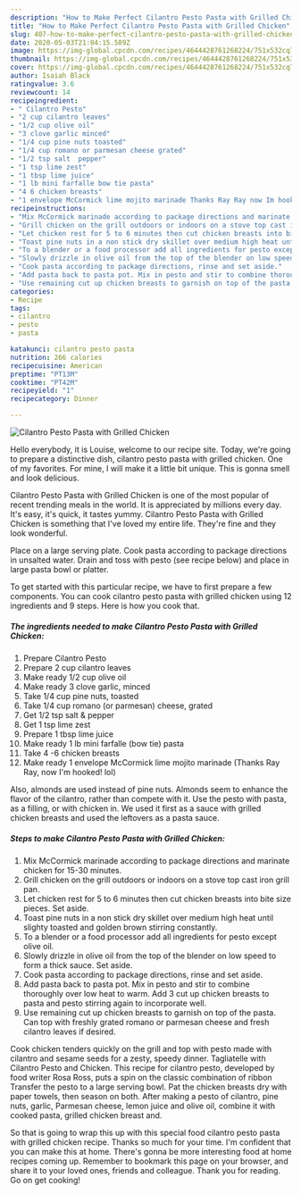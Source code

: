 ```yaml
---
description: "How to Make Perfect Cilantro Pesto Pasta with Grilled Chicken"
title: "How to Make Perfect Cilantro Pesto Pasta with Grilled Chicken"
slug: 407-how-to-make-perfect-cilantro-pesto-pasta-with-grilled-chicken
date: 2020-05-03T21:04:15.589Z
image: https://img-global.cpcdn.com/recipes/4644428761268224/751x532cq70/cilantro-pesto-pasta-with-grilled-chicken-recipe-main-photo.jpg
thumbnail: https://img-global.cpcdn.com/recipes/4644428761268224/751x532cq70/cilantro-pesto-pasta-with-grilled-chicken-recipe-main-photo.jpg
cover: https://img-global.cpcdn.com/recipes/4644428761268224/751x532cq70/cilantro-pesto-pasta-with-grilled-chicken-recipe-main-photo.jpg
author: Isaiah Black
ratingvalue: 3.6
reviewcount: 14
recipeingredient:
- " Cilantro Pesto"
- "2 cup cilantro leaves"
- "1/2 cup olive oil"
- "3 clove garlic minced"
- "1/4 cup pine nuts toasted"
- "1/4 cup romano or parmesan cheese grated"
- "1/2 tsp salt  pepper"
- "1 tsp lime zest"
- "1 tbsp lime juice"
- "1 lb mini farfalle bow tie pasta"
- "4 6 chicken breasts"
- "1 envelope McCormick lime mojito marinade Thanks Ray Ray now Im hooked lol"
recipeinstructions:
- "Mix McCormick marinade according to package directions and marinate chicken for 15-30 minutes."
- "Grill chicken on the grill outdoors or indoors on a stove top cast iron grill pan."
- "Let chicken rest for 5 to 6 minutes then cut chicken breasts into bite size pieces. Set aside."
- "Toast pine nuts in a non stick dry skillet over medium high heat until slighty toasted and golden brown stirring constantly."
- "To a blender or a food processor add all ingredients for pesto except olive oil."
- "Slowly drizzle in olive oil from the top of the blender on low speed to form a thick sauce. Set aside."
- "Cook pasta according to package directions, rinse and set aside."
- "Add pasta back to pasta pot. Mix in pesto and stir to combine thoroughly over low heat to warm. Add 3 cut up chicken breasts to pasta and pesto stirring again to incorporate well."
- "Use remaining cut up chicken breasts to garnish on top of the pasta. Can top with freshly grated romano or parmesan cheese and fresh cilantro leaves if desired."
categories:
- Recipe
tags:
- cilantro
- pesto
- pasta

katakunci: cilantro pesto pasta 
nutrition: 266 calories
recipecuisine: American
preptime: "PT13M"
cooktime: "PT42M"
recipeyield: "1"
recipecategory: Dinner

---
```



![Cilantro Pesto Pasta with Grilled Chicken](https://img-global.cpcdn.com/recipes/4644428761268224/751x532cq70/cilantro-pesto-pasta-with-grilled-chicken-recipe-main-photo.jpg)

Hello everybody, it is Louise, welcome to our recipe site. Today, we're going to prepare a distinctive dish, cilantro pesto pasta with grilled chicken. One of my favorites. For mine, I will make it a little bit unique. This is gonna smell and look delicious.

Cilantro Pesto Pasta with Grilled Chicken is one of the most popular of recent trending meals in the world. It is appreciated by millions every day. It's easy, it's quick, it tastes yummy. Cilantro Pesto Pasta with Grilled Chicken is something that I've loved my entire life. They're fine and they look wonderful.

Place on a large serving plate. Cook pasta according to package directions in unsalted water. Drain and toss with pesto (see recipe below) and place in large pasta bowl or platter.


To get started with this particular recipe, we have to first prepare a few components. You can cook cilantro pesto pasta with grilled chicken using 12 ingredients and 9 steps. Here is how you cook that.

<!--inarticleads1-->

##### The ingredients needed to make Cilantro Pesto Pasta with Grilled Chicken:

1. Prepare  Cilantro Pesto
1. Prepare 2 cup cilantro leaves
1. Make ready 1/2 cup olive oil
1. Make ready 3 clove garlic, minced
1. Take 1/4 cup pine nuts, toasted
1. Take 1/4 cup romano (or parmesan) cheese, grated
1. Get 1/2 tsp salt &amp; pepper
1. Get 1 tsp lime zest
1. Prepare 1 tbsp lime juice
1. Make ready 1 lb mini farfalle (bow tie) pasta
1. Take 4 -6 chicken breasts
1. Make ready 1 envelope McCormick lime mojito marinade (Thanks Ray Ray, now I&#39;m hooked! lol)


Also, almonds are used instead of pine nuts. Almonds seem to enhance the flavor of the cilantro, rather than compete with it. Use the pesto with pasta, as a filling, or with chicken in. We used it first as a sauce with grilled chicken breasts and used the leftovers as a pasta sauce. 

<!--inarticleads2-->

##### Steps to make Cilantro Pesto Pasta with Grilled Chicken:

1. Mix McCormick marinade according to package directions and marinate chicken for 15-30 minutes.
1. Grill chicken on the grill outdoors or indoors on a stove top cast iron grill pan.
1. Let chicken rest for 5 to 6 minutes then cut chicken breasts into bite size pieces. Set aside.
1. Toast pine nuts in a non stick dry skillet over medium high heat until slighty toasted and golden brown stirring constantly.
1. To a blender or a food processor add all ingredients for pesto except olive oil.
1. Slowly drizzle in olive oil from the top of the blender on low speed to form a thick sauce. Set aside.
1. Cook pasta according to package directions, rinse and set aside.
1. Add pasta back to pasta pot. Mix in pesto and stir to combine thoroughly over low heat to warm. Add 3 cut up chicken breasts to pasta and pesto stirring again to incorporate well.
1. Use remaining cut up chicken breasts to garnish on top of the pasta. Can top with freshly grated romano or parmesan cheese and fresh cilantro leaves if desired.


Cook chicken tenders quickly on the grill and top with pesto made with cilantro and sesame seeds for a zesty, speedy dinner. Tagliatelle with Cilantro Pesto and Chicken. This recipe for cilantro pesto, developed by food writer Rosa Ross, puts a spin on the classic combination of ribbon Transfer the pesto to a large serving bowl. Pat the chicken breasts dry with paper towels, then season on both. After making a pesto of cilantro, pine nuts, garlic, Parmesan cheese, lemon juice and olive oil, combine it with cooked pasta, grilled chicken breast and. 

So that is going to wrap this up with this special food cilantro pesto pasta with grilled chicken recipe. Thanks so much for your time. I'm confident that you can make this at home. There's gonna be more interesting food at home recipes coming up. Remember to bookmark this page on your browser, and share it to your loved ones, friends and colleague. Thank you for reading. Go on get cooking!
